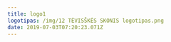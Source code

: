 ```yaml
---
title: logo1
logotipas: /img/12 TĖVISŠKĖS SKONIS logotipas.png
date: 2019-07-03T07:20:23.071Z
---
```

